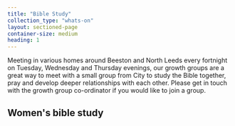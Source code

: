 ```yaml
---
title: "Bible Study"
collection_type: "whats-on"
layout: sectioned-page
container-size: medium
heading: 1
---
```


Meeting in various homes around Beeston and North Leeds every fortnight on Tuesday, Wednesday and Thursday evenings, our growth groups are a great way to meet with a small group from City to study the Bible together, pray and develop deeper relationships with each other. Please get in touch with the growth group co-ordinator if you would like to join a group.

## Women's bible study
